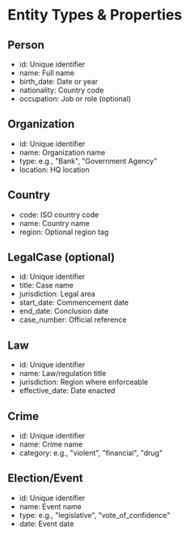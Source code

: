 # Entity Types & Properties

## Person
- id: Unique identifier  
- name: Full name  
- birth_date: Date or year  
- nationality: Country code  
- occupation: Job or role (optional)

## Organization
- id: Unique identifier  
- name: Organization name  
- type: e.g., "Bank", "Government Agency"  
- location: HQ location

## Country
- code: ISO country code  
- name: Country name  
- region: Optional region tag

## LegalCase (optional)
- id: Unique identifier  
- title: Case name  
- jurisdiction: Legal area  
- start_date: Commencement date  
- end_date: Conclusion date  
- case_number: Official reference

## Law
- id: Unique identifier  
- name: Law/regulation title  
- jurisdiction: Region where enforceable  
- effective_date: Date enacted

## Crime
- id: Unique identifier  
- name: Crime name  
- category: e.g., "violent", "financial", "drug"

## Election/Event
- id: Unique identifier  
- name: Event name  
- type: e.g., "legislative", "vote_of_confidence"  
- date: Event date
